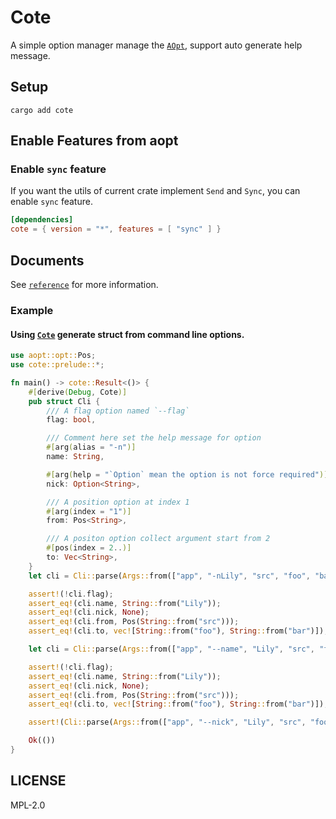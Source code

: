 
# Cote

A simple option manager manage the [`AOpt`](aopt::opt::AOpt), support auto generate help message.

## Setup

`cargo add cote`

## Enable Features from aopt

### Enable `sync` feature

If you want the utils of current crate implement `Send` and `Sync`, you can enable `sync` feature.

```toml
[dependencies]
cote = { version = "*", features = [ "sync" ] }
```

## Documents 

See [`reference`](crate::_reference) for more information.

### Example

#### Using [`Cote`](crate::cote_derive::Cote) generate struct from command line options.

```rust
use aopt::opt::Pos;
use cote::prelude::*;

fn main() -> cote::Result<()> {
    #[derive(Debug, Cote)]
    pub struct Cli {
        /// A flag option named `--flag`
        flag: bool,

        /// Comment here set the help message for option
        #[arg(alias = "-n")]
        name: String,

        #[arg(help = "`Option` mean the option is not force required")]
        nick: Option<String>,

        /// A position option at index 1
        #[arg(index = "1")]
        from: Pos<String>,

        /// A positon option collect argument start from 2
        #[pos(index = 2..)]
        to: Vec<String>,
    }
    let cli = Cli::parse(Args::from(["app", "-nLily", "src", "foo", "bar"]))?;

    assert!(!cli.flag);
    assert_eq!(cli.name, String::from("Lily"));
    assert_eq!(cli.nick, None);
    assert_eq!(cli.from, Pos(String::from("src")));
    assert_eq!(cli.to, vec![String::from("foo"), String::from("bar")]);

    let cli = Cli::parse(Args::from(["app", "--name", "Lily", "src", "foo", "bar"]))?;

    assert!(!cli.flag);
    assert_eq!(cli.name, String::from("Lily"));
    assert_eq!(cli.nick, None);
    assert_eq!(cli.from, Pos(String::from("src")));
    assert_eq!(cli.to, vec![String::from("foo"), String::from("bar")]);

    assert!(Cli::parse(Args::from(["app", "--nick", "Lily", "src", "foo", "bar"])).is_err());

    Ok(())
}
```

## LICENSE

MPL-2.0
